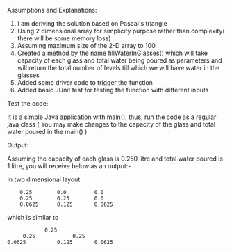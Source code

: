 
Assumptions and Explanations:

1) I am deriving the solution based on Pascal's triangle
2) Using 2 dimensional array for simplicity purpose rather than complexity( there will be some memory loss)
3) Assuming maximum size of the 2-D array to 100
4) Created a method by the name fillWaterInGlasses() which will take capacity of each glass and total water being poured as parameters
    and will return the total number of levels till which we will have water in the glasses
5) Added some driver code to trigger the function
6) Added basic JUnit test for testing the function with different inputs

Test the code:

It is a simple Java application with main(); thus, run the code as a regular java class
( You may make changes to the capacity of the glass and total water poured in the main() )

Output:

Assuming the capacity of each glass is 0.250 litre and total water poured is 1 litre, you will receive below as an output:-

In two dimensional layout

		0.25        0.0         0.0   
		0.25        0.25        0.0   
		0.0625      0.125       0.0625  

which is similar to 

            	0.25
   		 0.25            0.25 
	0.0625      	0.125      	0.0625
  

    
